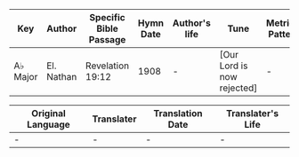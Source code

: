 Key | Author   | Specific Bible Passage     |Hymn Date |Author's life |Tune |Metrical Pattern   |Composer/Source
-- | --------- | ---------------------------|----------|--------------|-----|-------------------|-------------  
A♭ Major |El. Nathan |Revelation 19:12 |1908 |- |[Our Lord is now rejected] |- |James McGranahan

Original Language | Translater | Translation Date   | Translater's Life  
----------------- | --------- | --------------------|-------------     
\- |- |- |-
